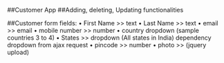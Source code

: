 ##Customer App
##Adding, deleting, Updating functionalities

##Customer form fields: 
• First Name >> text 
• Last Name >> text 
• email >> email 
• mobile number >> number 
• country dropdown (sample countries 3 to 4) 
• States >> dropdown (All states in India) dependency dropdown from ajax request 
• pincode >> number 
• photo >> (jquery upload) 
